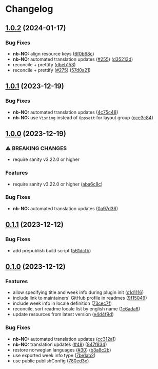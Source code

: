 # Changelog

## [1.0.2](https://github.com/sanity-io/locales/compare/locale-nb-no-v1.0.1...locale-nb-no-v1.0.2) (2024-01-17)


### Bug Fixes

* **nb-NO:** align resource keys ([6f0b68c](https://github.com/sanity-io/locales/commit/6f0b68c8b9aed853385021773f8f46c6909b6915))
* **nb-NO:** automated translation updates ([#255](https://github.com/sanity-io/locales/issues/255)) ([d35213d](https://github.com/sanity-io/locales/commit/d35213d1ab0129074ee4ecdf6cceb48d3933014a))
* reconcile + prettify ([dbeb153](https://github.com/sanity-io/locales/commit/dbeb153fc3f80207e357a888431d2fd739617821))
* reconcile + prettify ([#275](https://github.com/sanity-io/locales/issues/275)) ([57d0a21](https://github.com/sanity-io/locales/commit/57d0a21e05f631d47d74a2c029c9dcc3993bc7b0))

## [1.0.1](https://github.com/sanity-io/locales/compare/locale-nb-no-v1.0.0...locale-nb-no-v1.0.1) (2023-12-19)


### Bug Fixes

* **nb-NO:** automated translation updates ([4c75c48](https://github.com/sanity-io/locales/commit/4c75c48263bbea2bc1985e4ce70a765fed5e1379))
* **nb-NO:** use `Visning` instead of `Oppsett` for layout group ([cce3c84](https://github.com/sanity-io/locales/commit/cce3c848f40428d1395fb4667b072c69796432e1))

## [1.0.0](https://github.com/sanity-io/locales/compare/locale-nb-no-v0.1.1...locale-nb-no-v1.0.0) (2023-12-19)


### ⚠ BREAKING CHANGES

* require sanity v3.22.0 or higher

### Features

* require sanity v3.22.0 or higher ([aba6c8c](https://github.com/sanity-io/locales/commit/aba6c8c3fd4f6e11b193b96a3821420f72ccc47d))


### Bug Fixes

* **nb-NO:** automated translation updates ([0a97d36](https://github.com/sanity-io/locales/commit/0a97d36f1d872059e33eb455aeb6a549694ee40c))

## [0.1.1](https://github.com/sanity-io/locales/compare/locale-nb-no-v0.1.0...locale-nb-no-v0.1.1) (2023-12-12)


### Bug Fixes

* add prepublish build script ([561dcfb](https://github.com/sanity-io/locales/commit/561dcfb24ab12f98fcc590b0dbc2cf297ea60485))

## [0.1.0](https://github.com/sanity-io/locales/compare/locale-nb-no-v0.0.1...locale-nb-no-v0.1.0) (2023-12-12)


### Features

* allow specifying title and week info during plugin init ([c1d1116](https://github.com/sanity-io/locales/commit/c1d1116bab0c99c6506a9744e33d6cf282bf1c1b))
* include link to maintainers' GitHub profile in readmes ([9f15049](https://github.com/sanity-io/locales/commit/9f1504986761bd8260e49bcf22c15cd35ca553b8))
* include week info in locale definition ([73cec7f](https://github.com/sanity-io/locales/commit/73cec7fb69ac92a565282aac0d08f13b634372fb))
* reconcile, sort readme locale list by english name ([1c6ada6](https://github.com/sanity-io/locales/commit/1c6ada624e83307f820d6c4ce1e7560eaf94b151))
* update resources from latest version ([e4d4f9d](https://github.com/sanity-io/locales/commit/e4d4f9daf8c2566f3ee7c9b002ac6d0051a2734c))


### Bug Fixes

* **nb-NO:** automated translation updates ([cc312a1](https://github.com/sanity-io/locales/commit/cc312a19d250986e009ec261a62929818ba43ae5))
* **nb-NO:** translation updates ([#48](https://github.com/sanity-io/locales/issues/48)) ([847f834](https://github.com/sanity-io/locales/commit/847f834dadd57f4ff77d0230410f2ca28a4eb6e2))
* restore norwegian languages ([#30](https://github.com/sanity-io/locales/issues/30)) ([b3a8c2b](https://github.com/sanity-io/locales/commit/b3a8c2ba377ee4b739b8b5eb93ccf354ba1fb22c))
* use exported week info type ([7be1ab2](https://github.com/sanity-io/locales/commit/7be1ab27939e1836e000155c576362fb5f54bd3e))
* use public publishConfig ([780ed3e](https://github.com/sanity-io/locales/commit/780ed3e6d35198fedebd769e71bf1dcc09fc6528))
